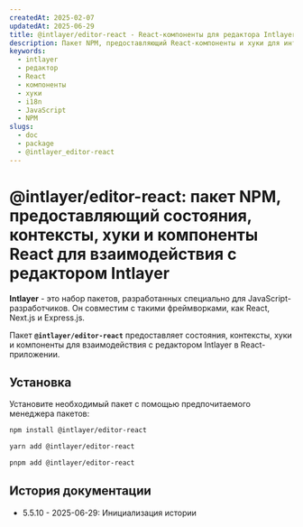 ```yaml
---
createdAt: 2025-02-07
updatedAt: 2025-06-29
title: @intlayer/editor-react - React-компоненты для редактора Intlayer
description: Пакет NPM, предоставляющий React-компоненты и хуки для интеграции визуального редактора Intlayer в React-приложения для интернационализации.
keywords:
  - intlayer
  - редактор
  - React
  - компоненты
  - хуки
  - i18n
  - JavaScript
  - NPM
slugs:
  - doc
  - package
  - @intlayer_editor-react
---
```


# @intlayer/editor-react: пакет NPM, предоставляющий состояния, контексты, хуки и компоненты React для взаимодействия с редактором Intlayer

**Intlayer** - это набор пакетов, разработанных специально для JavaScript-разработчиков. Он совместим с такими фреймворками, как React, Next.js и Express.js.

Пакет **`@intlayer/editor-react`** предоставляет состояния, контексты, хуки и компоненты для взаимодействия с редактором Intlayer в React-приложении.

## Установка

Установите необходимый пакет с помощью предпочитаемого менеджера пакетов:

```bash
npm install @intlayer/editor-react
```

```bash
yarn add @intlayer/editor-react
```

```bash
pnpm add @intlayer/editor-react
```

## История документации

- 5.5.10 - 2025-06-29: Инициализация истории
